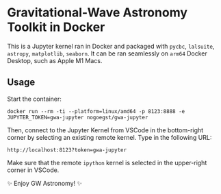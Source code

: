 Gravitational-Wave Astronomy Toolkit in Docker
========

This is a Jupyter kernel ran in Docker and packaged with `pycbc`, `lalsuite`, `astropy`, `matplotlib`, `seaborn`.
It can be ran seamlessly on `arm64` Docker Desktop, such as Apple M1 Macs.


Usage
-----
Start the container:

```shell
docker run --rm -ti --platform=linux/amd64 -p 8123:8888 -e JUPYTER_TOKEN=gwa-jupyter nogoegst/gwa-jupyter
```

Then, connect to the Jupyter Kernel from VSCode in the bottom-right corner by selecting an existing remote kernel.
Type in the following URL:

```
http://localhost:8123?token=gwa-jupyter
```

Make sure that the remote `ipython` kernel is selected in the upper-right corner in VSCode.

✨ Enjoy GW Astronomy! ✨